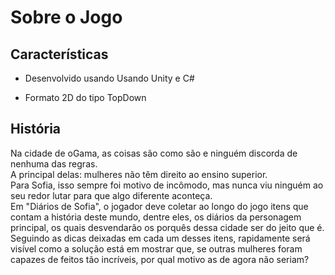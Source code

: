 # Sobre o Jogo

## Características

- Desenvolvido usando Usando Unity e C#

- Formato 2D do tipo TopDown

## História
Na cidade de oGama, as coisas são como são e ninguém discorda de nenhuma das regras. <br>
A principal delas: mulheres não têm direito ao ensino superior.<br>
Para Sofia, isso sempre foi motivo de incômodo, mas nunca viu ninguém ao seu redor lutar para que algo diferente aconteça.<br>
Em "Diários de Sofia", o jogador deve coletar ao longo do jogo itens que contam a história deste mundo, dentre eles, os diários da personagem principal, os quais desvendarão os porquês dessa cidade ser do jeito que é.<br>
Seguindo as dicas deixadas em cada um desses itens, rapidamente será visível como a solução está em mostrar que, se outras mulheres foram capazes de feitos tão incríveis, por qual motivo as de agora não seriam?<br>
